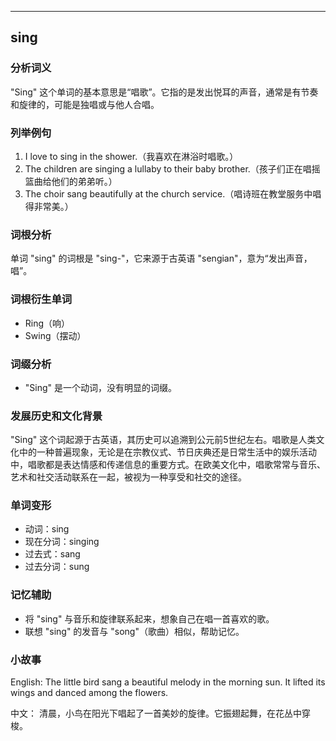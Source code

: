 
---------------
## sing
### 分析词义
"Sing" 这个单词的基本意思是“唱歌”。它指的是发出悦耳的声音，通常是有节奏和旋律的，可能是独唱或与他人合唱。

### 列举例句
1. I love to sing in the shower.（我喜欢在淋浴时唱歌。）
2. The children are singing a lullaby to their baby brother.（孩子们正在唱摇篮曲给他们的弟弟听。）
3. The choir sang beautifully at the church service.（唱诗班在教堂服务中唱得非常美。）

### 词根分析
单词 "sing" 的词根是 "sing-"，它来源于古英语 "sengian"，意为“发出声音，唱”。

### 词根衍生单词
- Ring（响）
- Swing（摆动）

### 词缀分析
- "Sing" 是一个动词，没有明显的词缀。

### 发展历史和文化背景
"Sing" 这个词起源于古英语，其历史可以追溯到公元前5世纪左右。唱歌是人类文化中的一种普遍现象，无论是在宗教仪式、节日庆典还是日常生活中的娱乐活动中，唱歌都是表达情感和传递信息的重要方式。在欧美文化中，唱歌常常与音乐、艺术和社交活动联系在一起，被视为一种享受和社交的途径。

### 单词变形
- 动词：sing
- 现在分词：singing
- 过去式：sang
- 过去分词：sung

### 记忆辅助
- 将 "sing" 与音乐和旋律联系起来，想象自己在唱一首喜欢的歌。
- 联想 "sing" 的发音与 "song"（歌曲）相似，帮助记忆。

### 小故事
English:
The little bird sang a beautiful melody in the morning sun. It lifted its wings and danced among the flowers.

中文：
清晨，小鸟在阳光下唱起了一首美妙的旋律。它振翅起舞，在花丛中穿梭。

